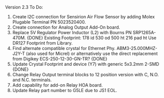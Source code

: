 Version 2.3 To Do:

1) Create I2C connection for Sensirion Air Flow Sensor by adding Molex Plugable Terminal PN 5023520400.
2) Create connection for Analog Output Add-On board.
3) Replace 5V Regulator Power Inductor (L2) with Bourns PN SRP1265A-470M. {DONE}
	Existing Footprint:
	178 id
	530 od
	500 ht
	216 pad ht
	Use DR127 Footprint from Library.
4) Find alternate compatible crystal for Ethernet Phy. ABM3-25.000MHZ-J2Y-T (also used for Micrel) 
	or alternatively use the direct replacement from Digikey ECS-250-12-30-GN-TR? {DONE}
5) Update Crystal Footprint and device (Y7) with generic 5x3.2mm 2-SMD {DONE}  
5) Change Relay Output terminal blocks to 12 position version with C, N.O. and N.C. terminals.
6) Add capability for add-on Relay HOA board.
7) Update Relay part number to G5LE due to JS1 EOL.